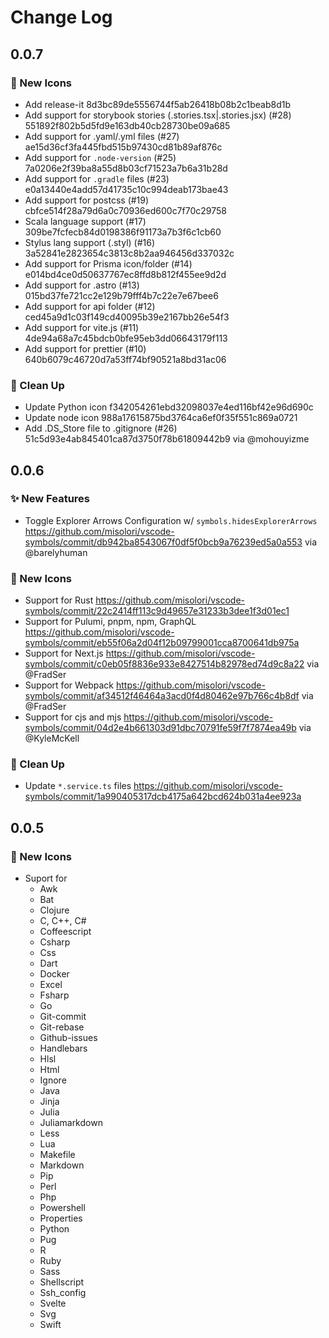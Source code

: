 # Change Log

## 0.0.7

### 🚀 New Icons

- Add release-it 8d3bc89de5556744f5ab26418b08b2c1beab8d1b
- Add support for storybook stories (.stories.tsx|.stories.jsx) (#28) 551892f802b5d5fd9e163db40cb28730be09a685
- Add support for .yaml/.yml files (#27) ae15d36cf3fa445fbd515b97430cd81b89af876c
- Add support for `.node-version` (#25) 7a0206e2f39ba8a55d8b03cf71523a7b6a31b28d
- Add support for `.gradle` files (#23) e0a13440e4add57d41735c10c994deab173bae43
- Add support for postcss (#19) cbfce514f28a79d6a0c70936ed600c7f70c29758
- Scala language support (#17) 309be7fcfecb84d0198386f91173a7b3f6c1cb60
- Stylus lang support (.styl) (#16) 3a52841e2823654c3813c8b2aa946456d337032c
- Add support for Prisma icon/folder (#14) e014bd4ce0d50637767ec8ffd8b812f455ee9d2d
- Add support for .astro (#13) 015bd37fe721cc2e129b79fff4b7c22e7e67bee6
- Add support for api folder (#12) ced45a9d1c03f149cd40095b39e2167bb26e54f3
- Add support for vite.js (#11) 4de94a68a7c45bdcb0bfe95eb3dd06643179f113
- Add support for prettier (#10) 640b6079c46720d7a53ff74bf90521a8bd31ac06

### 🧹 Clean Up

- Update Python icon f342054261ebd32098037e4ed116bf42e96d690c
- Update node icon 988a17615875bd3764ca6ef0f35f551c869a0721
- Add .DS_Store file to .gitignore (#26) 51c5d93e4ab845401ca87d3750f78b61809442b9 via @mohouyizme

## 0.0.6

### ✨ New Features

- Toggle Explorer Arrows Configuration w/ `symbols.hidesExplorerArrows` <https://github.com/misolori/vscode-symbols/commit/db942ba8543067f0df5f0bcb9a76239ed5a0a553> via @barelyhuman

### 🚀 New Icons

- Support for Rust <https://github.com/misolori/vscode-symbols/commit/22c2414ff113c9d49657e31233b3dee1f3d01ec1>
- Support for Pulumi, pnpm, npm, GraphQL <https://github.com/misolori/vscode-symbols/commit/eb55f06a2d04f12b09799001cca8700641db975a>
- Support for Next.js <https://github.com/misolori/vscode-symbols/commit/c0eb05f8836e933e8427514b82978ed74d9c8a22> via @FradSer
- Support for Webpack <https://github.com/misolori/vscode-symbols/commit/af34512f46464a3acd0f4d80462e97b766c4b8df> via @FradSer
- Support for cjs and mjs <https://github.com/misolori/vscode-symbols/commit/04d2e4b661303d91dbc70791fe59f7f7874ea49b> via @KyleMcKell

### 🧹 Clean Up

- Update `*.service.ts` files <https://github.com/misolori/vscode-symbols/commit/1a990405317dcb4175a642bcd624b031a4ee923a>

## 0.0.5

### 🚀 New Icons

- Suport for
  - Awk
  - Bat
  - Clojure
  - C, C++, C#
  - Coffeescript
  - Csharp
  - Css
  - Dart
  - Docker
  - Excel
  - Fsharp
  - Go
  - Git-commit
  - Git-rebase
  - Github-issues
  - Handlebars
  - Hlsl
  - Html
  - Ignore
  - Java
  - Jinja
  - Julia
  - Juliamarkdown
  - Less
  - Lua
  - Makefile
  - Markdown
  - Pip
  - Perl
  - Php
  - Powershell
  - Properties
  - Python
  - Pug
  - R
  - Ruby
  - Sass
  - Shellscript
  - Ssh_config
  - Svelte
  - Svg
  - Swift
